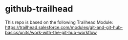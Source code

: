 # github-trailhead
This repo is based on the following Trailhead Module:
https://trailhead.salesforce.com/modules/git-and-git-hub-basics/units/work-with-the-git-hub-workflow
